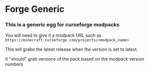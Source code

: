 # Forge Generic

### This is a generic egg for curseforge modpacks

You will need to give it a modpack URL such as `https://minecraft.curseforge.com/projects/<modpack_name>`

This will grabe the latest release when the version is set to latest. 

It "should" grab versions of the pack based on the modpack version numbers